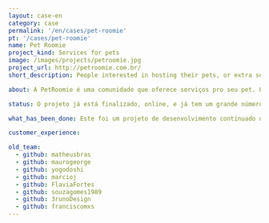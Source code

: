 ```yaml
---
layout: case-en
category: case
permalink: '/en/cases/pet-roomie'
pt: '/cases/pet-roomie'
name: Pet Roomie
project_kind: Services for pets
image: /images/projects/petroomie.jpg
project_url: http://petroomie.com.br/
short_description: People interested in hosting their pets, or extra services, can use the Pet Roomie to find people to do this.

about: A PetRoomie é uma comunidade que oferece serviços pro seu pet. Os serviços variam desde hotéis, babás, adestramento, passeio, banho e tosa.

status: O projeto já está finalizado, online, e já tem um grande número de usuários.

what_has_been_done: Este foi um projeto de desenvolvimento continuado que, depois de entregue, contratou também o Help para pequenas atualizações.

customer_experience:

old_team:
  - github: matheusbras
  - github: maurogeorge
  - github: yogodoshi
  - github: marcioj
  - github: FlaviaFortes
  - github: souzagomes1989
  - github: 3runoDesign
  - github: franciscomxs
---
```

